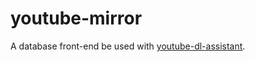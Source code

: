 # youtube-mirror

A database front-end be used with <a href="https://github.com/meiyushuku/youtube-dl-assistant" target="_blank">youtube-dl-assistant</a>.
